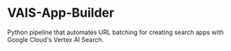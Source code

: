 # VAIS-App-Builder

Python pipeline that automates URL batching for creating search apps with Google Cloud's Vertex AI Search.
